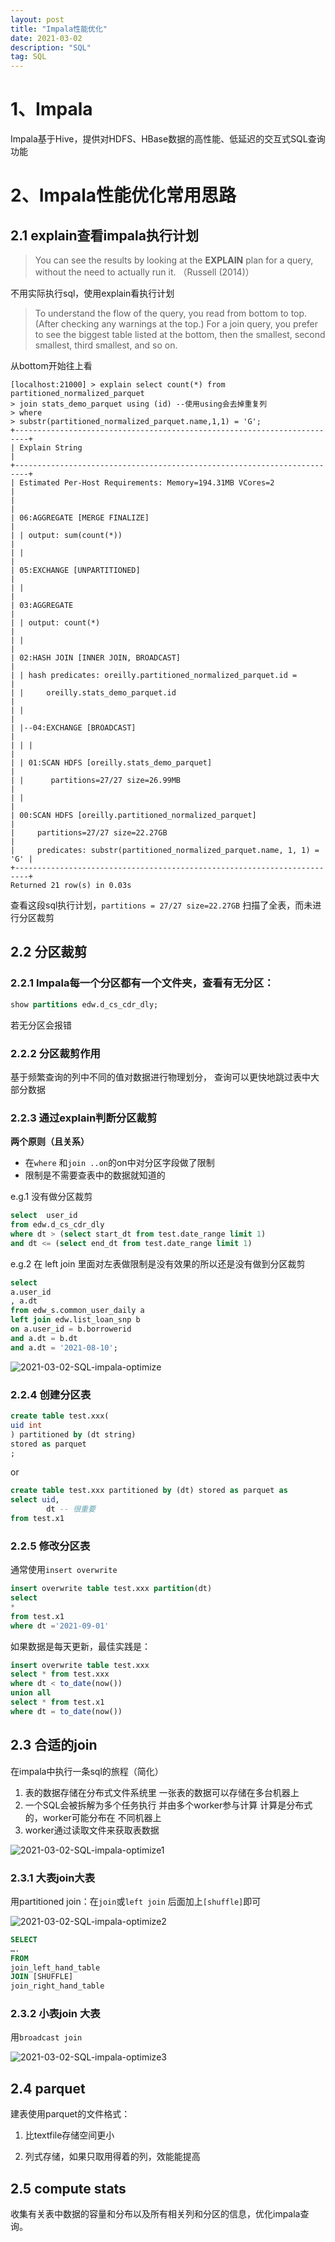 ```yaml
---
layout: post
title: "Impala性能优化"
date: 2021-03-02
description: "SQL"
tag: SQL
---
```


# 1、Impala

Impala基于Hive，提供对HDFS、HBase数据的高性能、低延迟的交互式SQL查询功能

# 2、Impala性能优化常用思路

##  2.1 explain查看impala执行计划

> You can see the results by looking at the **EXPLAIN** plan for a query, without the need to actually run it. （Russell (2014)） 

不用实际执行sql，使用explain看执行计划

> To understand the flow of the query, you read from bottom to top. (After checking any warnings at the top.) For a join query, you prefer to see the biggest table listed at the bottom, then the smallest, second smallest, third smallest, and so on.

从bottom开始往上看

```
[localhost:21000] > explain select count(*) from partitioned_normalized_parquet
> join stats_demo_parquet using (id) --使用using会去掉重复列
> where
> substr(partitioned_normalized_parquet.name,1,1) = 'G';
+-------------------------------------------------------------------------+
| Explain String                                                                            |
+-------------------------------------------------------------------------+
| Estimated Per-Host Requirements: Memory=194.31MB VCores=2                                 |
|                                                                                           |
| 06:AGGREGATE [MERGE FINALIZE]                                                             |
| | output: sum(count(*))                                                                   |
| |                                                                                         |
| 05:EXCHANGE [UNPARTITIONED]                                                               |
| |                                                                                         |
| 03:AGGREGATE                                                                              |
| | output: count(*)                                                                        |
| |                                                                                         |
| 02:HASH JOIN [INNER JOIN, BROADCAST]                                                      |
| | hash predicates: oreilly.partitioned_normalized_parquet.id =                            |
| |     oreilly.stats_demo_parquet.id                                                       |
| |                                                                                         |
| |--04:EXCHANGE [BROADCAST]                                                                |
| | |                                                                                       |
| | 01:SCAN HDFS [oreilly.stats_demo_parquet]                                               |
| |      partitions=27/27 size=26.99MB                                                      |
| |                                                                                         |
| 00:SCAN HDFS [oreilly.partitioned_normalized_parquet]                                     |
|     partitions=27/27 size=22.27GB                                                         |
|     predicates: substr(partitioned_normalized_parquet.name, 1, 1) = 'G' |
+-------------------------------------------------------------------------+
Returned 21 row(s) in 0.03s
```

查看这段sql执行计划，`partitions = 27/27 size=22.27GB` 扫描了全表，而未进行分区裁剪

## 2.2 分区裁剪 

### 2.2.1 Impala每一个分区都有一个文件夹，查看有无分区：

```sql
show partitions edw.d_cs_cdr_dly;
```

若无分区会报错

### 2.2.2 分区裁剪作用

基于频繁查询的列中不同的值对数据进行物理划分， 查询可以更快地跳过表中大部分数据

### 2.2.3 通过explain判断分区裁剪

**两个原则（且关系）**

- 在`where` 和`join ..on`的on中对分区字段做了限制
- 限制是不需要查表中的数据就知道的

e.g.1 没有做分区裁剪

```sql
select  user_id 
from edw.d_cs_cdr_dly 
where dt > (select start_dt from test.date_range limit 1) 
and dt <= (select end_dt from test.date_range limit 1)
```

e.g.2 在 left join 里面对左表做限制是没有效果的所以还是没有做到分区裁剪

```sql
select
a.user_id
, a.dt
from edw_s.common_user_daily a
left join edw.list_loan_snp b
on a.user_id = b.borrowerid
and a.dt = b.dt
and a.dt = '2021-08-10';
```

![2021-03-02-SQL-impala-optimize](/assets/2021-03-02-SQL-impala-optimize.png)

### 2.2.4 创建分区表

```sql
create table test.xxx(
uid int
) partitioned by (dt string)
stored as parquet
;
```

or

```sql
create table test.xxx partitioned by (dt) stored as parquet as
select uid,
		dt -- 很重要
from test.x1
```

### 2.2.5 修改分区表

通常使用`insert overwrite`

```sql
insert overwrite table test.xxx partition(dt)
select
*
from test.x1
where dt ='2021-09-01'
```

如果数据是每天更新，最佳实践是：

```sql
insert overwrite table test.xxx
select * from test.xxx
where dt < to_date(now())
union all
select * from test.x1
where dt = to_date(now())
```

## 2.3 合适的join

在impala中执行一条sql的旅程（简化）

1. 表的数据存储在分布式文件系统里 一张表的数据可以存储在多台机器上 
2. 一个SQL会被拆解为多个任务执行 并由多个worker参与计算 计算是分布式的，worker可能分布在 不同机器上 
3. worker通过读取文件来获取表数据

![2021-03-02-SQL-impala-optimize1](/assets/2021-03-02-SQL-impala-optimize1.png)

### 2.3.1 大表join大表

用partitioned join：在`join`或`left join` 后面加上`[shuffle]`即可

![2021-03-02-SQL-impala-optimize2](/assets/2021-03-02-SQL-impala-optimize2.png)

```sql
SELECT 
….
FROM 
join_left_hand_table
JOIN [SHUFFLE] 
join_right_hand_table
```

### 2.3.2 小表join 大表

用`broadcast join`

![2021-03-02-SQL-impala-optimize3](/assets/2021-03-02-SQL-impala-optimize3.png)

## 2.4 parquet

建表使用parquet的文件格式：

1. 比textfile存储空间更小

2. 列式存储，如果只取用得着的列，效能能提高

## 2.5 compute stats

收集有关表中数据的容量和分布以及所有相关列和分区的信息，优化impala查询。

